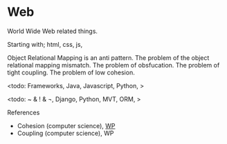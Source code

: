 # Web

World Wide Web related things.

Starting with; html, css, js,

Object Relational Mapping is an anti pattern. The problem of the object relational mapping mismatch. The problem of obsfucation.  The problem of tight coupling. The problem of low cohesion.

<todo: Frameworks, Java, Javascript, Python, >

<todo: ~ & ! & ¬, Django, Python, MVT, ORM, >

References
* Cohesion (computer science), [WP](https://en.wikipedia.org/wiki/Cohesion_(computer_science))
* Coupling (computer science), WP
